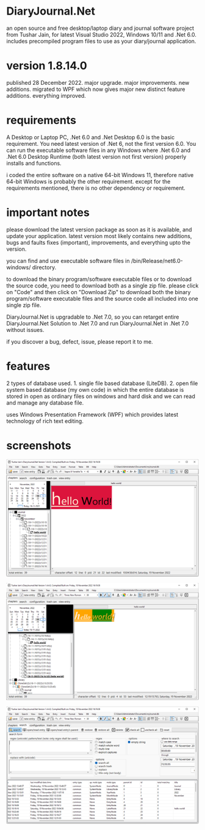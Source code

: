 # DiaryJournal.Net
an open source and free desktop/laptop diary and journal software project from Tushar Jain, for latest Visual Studio 2022, Windows 10/11 and .Net 6.0. includes precompiled program files to use as your diary/journal application.

# version 1.8.14.0
published 28 December 2022. major upgrade. major improvements. new additions. migrated to WPF which now gives major new distinct feature additions. everything improved.

# requirements
A Desktop or Laptop PC, .Net 6.0 and .Net Desktop 6.0 is the basic requirement. You need latest version of .Net 6, not the first version 6.0. You can run the executable software files in any Windows where .Net 6.0 and .Net 6.0 Desktop Runtime (both latest version not first version) properly installs and functions.

i coded the entire software on a native 64-bit Windows 11, therefore native 64-bit Windows is probably the other requirement. except for the requirements mentioned, there is no other dependency or requirement.

# important notes

please download the latest version package as soon as it is available, and update your application. latest version most likely contains new additions, bugs and faults fixes (important), improvements, and everything upto the version.

you can find and use executable software files in /bin/Release/net6.0-windows/ directory.

to download the binary program/software executable files or to download the source code, you need to download both as a single zip file. please click on "Code" and then click on "Download Zip" to download both the binary program/software executable files and the source code all included into one single zip file.

DiaryJournal.Net is upgradable to .Net 7.0, so you can retarget entire DiaryJournal.Net Solution to .Net 7.0 and run DiaryJournal.Net in .Net 7.0 without issues.

if you discover a bug, defect, issue, please report it to me.

# features
2 types of database used. 1. single file based database (LiteDB). 2. open file system based database (my own code) in which the entire database is stored in open as ordinary files on windows and hard disk and we can read and manage any database file.

uses Windows Presentation Framework (WPF) which provides latest technology of rich text editing.

# screenshots
![Alt text](/screenshot4.png?raw=false "DiaryJournal.Net screenshot")

![Alt text](/screenshot5.png?raw=false "DiaryJournal.Net screenshot")

![Alt text](/screenshot6.png?raw=false "DiaryJournal.Net screenshot")



